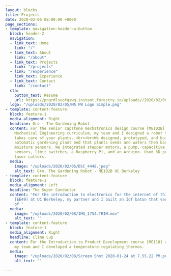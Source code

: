 ```yaml
---
layout: blocks
title: Projects
date: 2020-02-06 08:00:00 +0000
page_sections:
- template: navigation-header-w-button
  block: header-2
  navigation:
  - link_text: Home
    link: "/"
  - link_text: About
    link: "/about"
  - link_text: Projects
    link: "/projects"
  - link: "/experience"
    link_text: Experience
  - link_text: Contact
    link: "/contact"
  cta:
    button_text: Resume
    url: https://pngrdlsuofqswq.instant.forestry.io/uploads//2020/02/06/mark-ansell-resume-2019.pdf
  logo: "/uploads/2020/02/05/MA PW Logo Simple.png"
- template: content-feature
  block: feature-1
  media_alignment: Right
  headline: Gro - The Gardening Robot
  content: For the senior capstone mechatronics design course [ME102B] in UC Berkeley's
    Mechanical Engineering curriculum, my team and I designed a robot that autonomously
    takes care of your plants. <br><br>We designed, prototyped, and built an app-based
    automatic gardening plant bed that plants seeds and waters them based on soil
    moisture sensors. We integrated stepper motors, a pump, capacitive soil moisture
    sensors, limit switches, a Raspberry Pi, and an Arduino. Used 3D printers and
    laser cutters.
  media:
    image: "/uploads/2020/02/06/DSC_4448.jpeg"
    alt_text: Gro, The Gardening Robot - ME102B UC Berkeley
- template: content-feature
  block: feature-1
  media_alignment: Left
  headline: The Super Conductor
  content: 'For the introduction to electronics for the internet of things course
    [EE49] at UC Berkeley, my partner and I built an IoT baton that varies the speed
    of '
  media:
    image: "/uploads/2020/02/08/IMG_1754.TRIM.mov"
    alt_text: ''
- template: content-feature
  block: feature-1
  media_alignment: Right
  headline: Clima Cup
  content: For the Introduction to Product Development course [ME110] at UC Berkeley,
    my team and I developed a temperature-regulating thermos.
  media:
    image: "/uploads/2020/02/08/Screen Shot 2020-01-24 at 7.55.22 PM.png"
    alt_text: ''

---
```

